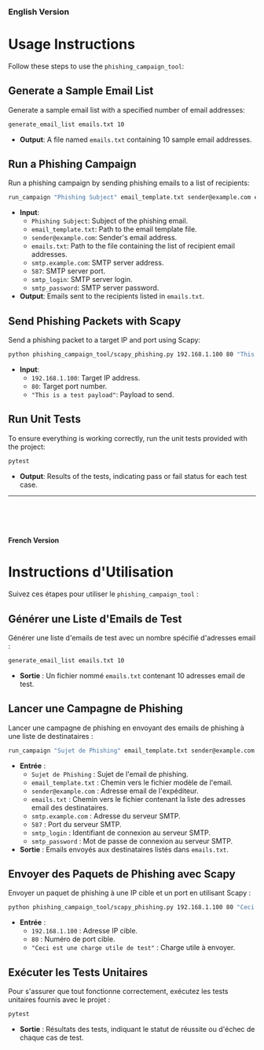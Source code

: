 ### English Version

# Usage Instructions

Follow these steps to use the `phishing_campaign_tool`:

## Generate a Sample Email List

Generate a sample email list with a specified number of email addresses:

```bash
generate_email_list emails.txt 10
```

- **Output**: A file named `emails.txt` containing 10 sample email addresses.

## Run a Phishing Campaign

Run a phishing campaign by sending phishing emails to a list of recipients:

```bash
run_campaign "Phishing Subject" email_template.txt sender@example.com emails.txt smtp.example.com 587 smtp_login smtp_password
```

- **Input**:
  - `Phishing Subject`: Subject of the phishing email.
  - `email_template.txt`: Path to the email template file.
  - `sender@example.com`: Sender's email address.
  - `emails.txt`: Path to the file containing the list of recipient email addresses.
  - `smtp.example.com`: SMTP server address.
  - `587`: SMTP server port.
  - `smtp_login`: SMTP server login.
  - `smtp_password`: SMTP server password.
- **Output**: Emails sent to the recipients listed in `emails.txt`.

## Send Phishing Packets with Scapy

Send a phishing packet to a target IP and port using Scapy:

```bash
python phishing_campaign_tool/scapy_phishing.py 192.168.1.100 80 "This is a test payload"
```

- **Input**:
  - `192.168.1.100`: Target IP address.
  - `80`: Target port number.
  - `"This is a test payload"`: Payload to send.

## Run Unit Tests

To ensure everything is working correctly, run the unit tests provided with the project:

```bash
pytest
```

- **Output**: Results of the tests, indicating pass or fail status for each test case.

---

<p>&nbsp;</p>
<p>&nbsp;</p>

#### French Version

# Instructions d'Utilisation

Suivez ces étapes pour utiliser le `phishing_campaign_tool` :

## Générer une Liste d'Emails de Test

Générer une liste d'emails de test avec un nombre spécifié d'adresses email :

```bash
generate_email_list emails.txt 10
```

- **Sortie** : Un fichier nommé `emails.txt` contenant 10 adresses email de test.

## Lancer une Campagne de Phishing

Lancer une campagne de phishing en envoyant des emails de phishing à une liste de destinataires :

```bash
run_campaign "Sujet de Phishing" email_template.txt sender@example.com emails.txt smtp.example.com 587 smtp_login smtp_password
```

- **Entrée** :
  - `Sujet de Phishing` : Sujet de l'email de phishing.
  - `email_template.txt` : Chemin vers le fichier modèle de l'email.
  - `sender@example.com` : Adresse email de l'expéditeur.
  - `emails.txt` : Chemin vers le fichier contenant la liste des adresses email des destinataires.
  - `smtp.example.com` : Adresse du serveur SMTP.
  - `587` : Port du serveur SMTP.
  - `smtp_login` : Identifiant de connexion au serveur SMTP.
  - `smtp_password` : Mot de passe de connexion au serveur SMTP.
- **Sortie** : Emails envoyés aux destinataires listés dans `emails.txt`.

## Envoyer des Paquets de Phishing avec Scapy

Envoyer un paquet de phishing à une IP cible et un port en utilisant Scapy :

```bash
python phishing_campaign_tool/scapy_phishing.py 192.168.1.100 80 "Ceci est une charge utile de test"
```

- **Entrée** :
  - `192.168.1.100` : Adresse IP cible.
  - `80` : Numéro de port cible.
  - `"Ceci est une charge utile de test"` : Charge utile à envoyer.

## Exécuter les Tests Unitaires

Pour s'assurer que tout fonctionne correctement, exécutez les tests unitaires fournis avec le projet :

```bash
pytest
```

- **Sortie** : Résultats des tests, indiquant le statut de réussite ou d'échec de chaque cas de test.